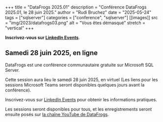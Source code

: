 +++
title = "DataFrogs 2025.01"
description = "Conférence DataFrogs 2025.01, le 28 juin 2025."
author = "Rudi Bruchez"
date = "2025-05-24"
tags = ["sqlserver"]
categories = ["conference", "sqlserver"]
[[images]]
  src = "img/2023/datafrogs03.png"
  alt = "Vous êtes démasqué"
  stretch = "vertical"
+++

**Inscrivez-vous sur [LinkedIn Events](https://www.linkedin.com/events/datafrogsjuin20247183857787653750784/)**.

<!--more-->

## Samedi 28 juin 2025, en ligne

DataFrogs est une conférence communautaire gratuite sur Microsoft SQL Server.

Cette session aura lieu le samedi 28 juin 2025, en virtuel (Les liens pour les sessions Microsoft Teams seront disponibles quelques jours avant la conférence).

Inscrivez-vous sur [LinkedIn Events](https://www.linkedin.com/events/datafrogsjuin20247183857787653750784/) pour obtenir les informations pratiques.

Les sessions seront disponibles pour tous, et les enregistrements seront ensuite posés sur [la chaîne YouTube de DataFrogs](https://www.youtube.com/@datafrogs).
